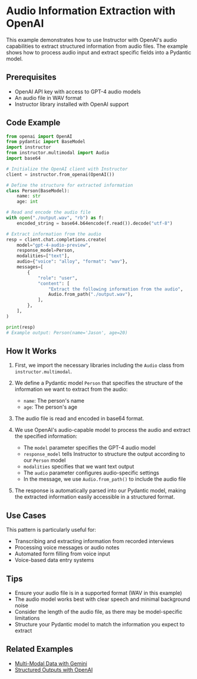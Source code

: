 # Audio Information Extraction with OpenAI

This example demonstrates how to use Instructor with OpenAI's audio capabilities to extract structured information from audio files. The example shows how to process audio input and extract specific fields into a Pydantic model.

## Prerequisites

- OpenAI API key with access to GPT-4 audio models
- An audio file in WAV format
- Instructor library installed with OpenAI support

## Code Example

```python
from openai import OpenAI
from pydantic import BaseModel
import instructor
from instructor.multimodal import Audio
import base64

# Initialize the OpenAI client with Instructor
client = instructor.from_openai(OpenAI())

# Define the structure for extracted information
class Person(BaseModel):
    name: str
    age: int

# Read and encode the audio file
with open("./output.wav", "rb") as f:
    encoded_string = base64.b64encode(f.read()).decode("utf-8")

# Extract information from the audio
resp = client.chat.completions.create(
    model="gpt-4-audio-preview",
    response_model=Person,
    modalities=["text"],
    audio={"voice": "alloy", "format": "wav"},
    messages=[
        {
            "role": "user",
            "content": [
                "Extract the following information from the audio",
                Audio.from_path("./output.wav"),
            ],
        },
    ],
)

print(resp)
# Example output: Person(name='Jason', age=20)
```

## How It Works

1. First, we import the necessary libraries including the `Audio` class from `instructor.multimodal`.

2. We define a Pydantic model `Person` that specifies the structure of the information we want to extract from the audio:
   - `name`: The person's name
   - `age`: The person's age

3. The audio file is read and encoded in base64 format.

4. We use OpenAI's audio-capable model to process the audio and extract the specified information:
   - The `model` parameter specifies the GPT-4 audio model
   - `response_model` tells Instructor to structure the output according to our `Person` model
   - `modalities` specifies that we want text output
   - The `audio` parameter configures audio-specific settings
   - In the message, we use `Audio.from_path()` to include the audio file

5. The response is automatically parsed into our Pydantic model, making the extracted information easily accessible in a structured format.

## Use Cases

This pattern is particularly useful for:

- Transcribing and extracting information from recorded interviews
- Processing voice messages or audio notes
- Automated form filling from voice input
- Voice-based data entry systems

## Tips

- Ensure your audio file is in a supported format (WAV in this example)
- The audio model works best with clear speech and minimal background noise
- Consider the length of the audio file, as there may be model-specific limitations
- Structure your Pydantic model to match the information you expect to extract

## Related Examples

- [Multi-Modal Data with Gemini](multi_modal_gemini.md)
- [Structured Outputs with OpenAI](../integrations/openai.md) 